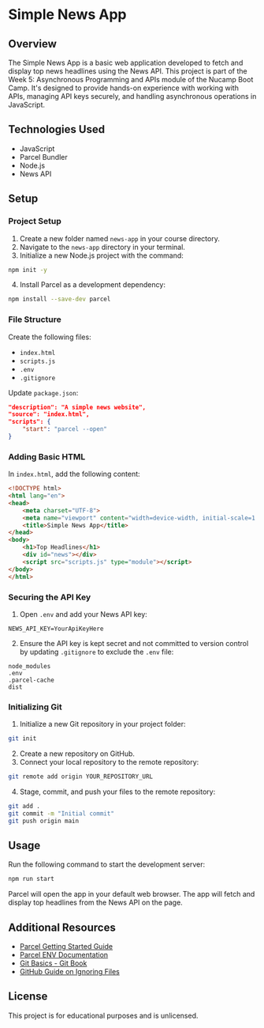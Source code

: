 # Simple News App

## Overview
The Simple News App is a basic web application developed to fetch and display top news headlines using the News API. This project is part of the Week 5: Asynchronous Programming and APIs module of the Nucamp Boot Camp. It's designed to provide hands-on experience with working with APIs, managing API keys securely, and handling asynchronous operations in JavaScript.

## Technologies Used
- JavaScript
- Parcel Bundler
- Node.js
- News API

## Setup

### Project Setup
1. Create a new folder named `news-app` in your course directory.
2. Navigate to the `news-app` directory in your terminal.
3. Initialize a new Node.js project with the command:
```bash
npm init -y
```
4. Install Parcel as a development dependency:
```bash
npm install --save-dev parcel
```

### File Structure
Create the following files:
- `index.html`
- `scripts.js`
- `.env`
- `.gitignore`

Update `package.json`:
```json
"description": "A simple news website",
"source": "index.html",
"scripts": {
    "start": "parcel --open"
}
```

### Adding Basic HTML
In `index.html`, add the following content:
```html
<!DOCTYPE html>
<html lang="en">
<head>
    <meta charset="UTF-8">
    <meta name="viewport" content="width=device-width, initial-scale=1.0">
    <title>Simple News App</title>
</head>
<body>
    <h1>Top Headlines</h1>
    <div id="news"></div>
    <script src="scripts.js" type="module"></script>
</body>
</html>
```

### Securing the API Key
1. Open `.env` and add your News API key:
```env
NEWS_API_KEY=YourApiKeyHere
```
2. Ensure the API key is kept secret and not committed to version control by updating `.gitignore` to exclude the `.env` file:
```gitignore
node_modules
.env
.parcel-cache
dist
```

### Initializing Git
1. Initialize a new Git repository in your project folder:
```bash
git init
```
2. Create a new repository on GitHub.
3. Connect your local repository to the remote repository:
```bash
git remote add origin YOUR_REPOSITORY_URL
```
4. Stage, commit, and push your files to the remote repository:
```bash
git add .
git commit -m "Initial commit"
git push origin main
```

## Usage
Run the following command to start the development server:
```bash
npm run start
```
Parcel will open the app in your default web browser. The app will fetch and display top headlines from the News API on the page.

## Additional Resources
- [Parcel Getting Started Guide](https://parceljs.org/getting-started/webapp/)
- [Parcel ENV Documentation](https://parceljs.org/env.html)
- [Git Basics - Git Book](https://git-scm.com/book/en/v2/Getting-Started-Git-Basics)
- [GitHub Guide on Ignoring Files](https://docs.github.com/en/get-started/getting-started-with-git/ignoring-files)

## License
This project is for educational purposes and is unlicensed.